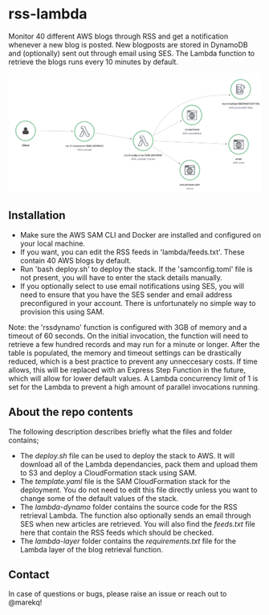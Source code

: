 rss-lambda
==========

Monitor 40 different AWS blogs through RSS and get a notification whenever a new blog is posted. New blogposts are stored in DynamoDB and (optionally) sent out through email using SES. The Lambda function to retrieve the blogs runs every 10 minutes by default. 


![alt text](./docs/architecture.png)



Installation
------------

- Make sure the AWS SAM CLI and Docker are installed and configured on your local machine.
- If you want, you can edit the RSS feeds in 'lambda/feeds.txt'. These contain 40 AWS blogs by default.
- Run 'bash deploy.sh' to deploy the stack. If the 'samconfig.toml' file is not present, you will have to enter the stack details manually. 
- If you optionally select to use email notifications using SES, you will need to ensure that you have the SES sender and email address preconfigured in your account. There is unfortunately no simple way to provision this using SAM. 


Note: the 'rssdynamo' function is configured with 3GB of memory and a timeout of 60 seconds. On the initial invocation, the function will need to retrieve a few hundred records and may run for a minute or longer. After the table is populated, the memory and timeout settings can be drastically reduced, which is a best practice to prevent any unneccesary costs. If time allows, this will be replaced with an Express Step Function in the future, which will allow for lower default values. A Lambda concurrency limit of 1 is set for the Lambda to prevent a high amount of parallel invocations running.


About the repo contents
-----------------------

The following description describes briefly what the files and folder contains;

- The *deploy.sh* file can be used to deploy the stack to AWS. It will download all of the Lambda dependancies, pack them and upload them to S3 and deploy a CloudFormation stack using SAM. 
- The *template.yaml* file is the SAM CloudFormation stack for the deployment. You do not need to edit this file directly unless you want to change some of the default values of the stack. 
- The *lambda-dynamo* folder contains the source code for the RSS retrieval Lambda. The function also optionally sends an email through SES when new articles are retrieved. You will also find the *feeds.txt* file here that contain the RSS feeds which should be checked.
- The *lambda-layer* folder contains the *requirements.txt* file for the Lambda layer of the blog retrieval function. 


Contact
-------

In case of questions or bugs, please raise an issue or reach out to @marekq!
